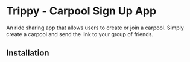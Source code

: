 # Trippy - Carpool Sign Up App

An ride sharing app that allows users to create or join a carpool. Simply create a carpool and send the link to your group of friends. 


## Installation 